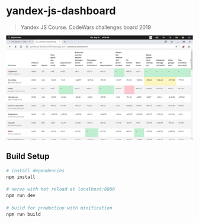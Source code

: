 # yandex-js-dashboard

> Yandex JS Course. CodeWars challenges board 2019

![](images/table.png?raw=true)

## Build  Setup
        
``` bash
# install dependencies
npm install

# serve with hot reload at localhost:8080
npm run dev

# build for production with minification
npm run build
```
